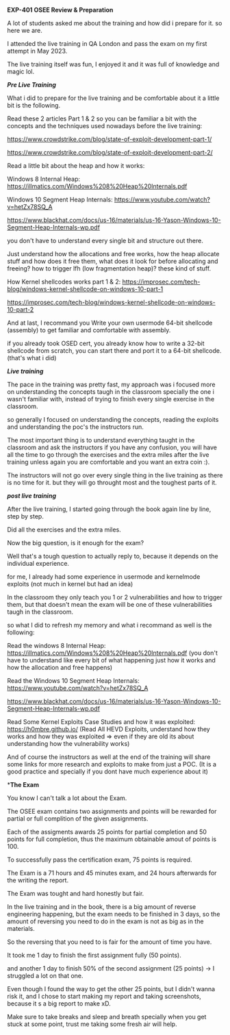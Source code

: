 **EXP-401 OSEE Review & Preparation**

A lot of students asked me about the training and how did i prepare for it. so here we are.

I attended the live training in QA London and pass the exam on my first attempt in May 2023.

The live training itself was fun, I enjoyed it and it was full of knowledge and magic lol.

***Pre Live Training***

What i did to prepare for the live training and be comfortable about it a little bit is the following.

Read these 2 articles Part 1 & 2 so you can be familiar a bit with the concepts and the techniques used nowadays before the live training:

https://www.crowdstrike.com/blog/state-of-exploit-development-part-1/

https://www.crowdstrike.com/blog/state-of-exploit-development-part-2/

Read a little bit about the heap and how it works:

Windows 8 Internal Heap: https://illmatics.com/Windows%208%20Heap%20Internals.pdf

Windows 10 Segment Heap Internals: https://www.youtube.com/watch?v=hetZx78SQ_A

https://www.blackhat.com/docs/us-16/materials/us-16-Yason-Windows-10-Segment-Heap-Internals-wp.pdf

you don't have to understand every single bit and structure out there.

Just understand how the allocations and free works, how the heap allocate stuff and how does it free them, what does it look for before allocating and freeing? how to trigger lfh (low fragmentation heap)? these kind of stuff.

How Kernel shellcodes works part 1 & 2: 
https://improsec.com/tech-blog/windows-kernel-shellcode-on-windows-10-part-1

https://improsec.com/tech-blog/windows-kernel-shellcode-on-windows-10-part-2

And at last, I recommand you Write your own usermode 64-bit shellcode (assembly) to get familiar and comfortable with assembly.

if you already took OSED cert, you already know how to write a 32-bit shellcode from scratch, you can start there and port it to a 64-bit shellcode. (that's what i did)

***Live training***

The pace in the training was pretty fast, my approach was i focused more on understanding the concepts taugh in the classroom specially the one i wasn't familiar with, instead of trying to finish every single exercise in the classroom.

so generally I focused on understanding the concepts, reading the exploits and understanding the poc's the instructors run.

The most important thing is to understand everything taught in the classroom and ask the instructors if you have any confusion, you will have all the time to go through the exercises and the extra miles after the live training unless again you are comfortable and you want an extra coin :).

The instructors will not go over every single thing in the live training as there is no time for it. but they will go throught most and the toughest parts of it.

***post live training***

After the live training, I started going through the book again line by line, step by step.

Did all the exercises and the extra miles.

Now the big question, is it enough for the exam?

Well that's a tough question to actually reply to, because it depends on the individual experience.

for me, I already had some experience in usermode and kernelmode exploits (not much in kernel but had an idea)

In the classroom they only teach you 1 or 2 vulnerabilities and how to trigger them, but that doesn't mean the exam will be one of these vulnerabilities taugh in the classroom.

so what I did to refresh my memory and what i recommand as well is the following:

Read the windows 8 Internal Heap: https://illmatics.com/Windows%208%20Heap%20Internals.pdf (you don't have to understand like every bit of what happening just how it works and how the allocation and free happens)

Read the Windows 10 Segment Heap Internals: https://www.youtube.com/watch?v=hetZx78SQ_A

https://www.blackhat.com/docs/us-16/materials/us-16-Yason-Windows-10-Segment-Heap-Internals-wp.pdf

Read Some Kernel Exploits Case Studies and how it was exploited: https://h0mbre.github.io/ (Read All HEVD Exploits, understand how they works and how they was exploited => even if they are old its about understanding how the vulnerability works)

And of course the instructors as well at the end of the training will share some links for more research and exploits to make from just a POC. (It is a good practice and specially if you dont have much experience about it)

***The Exam**

You know I can't talk a lot about the Exam.

The OSEE exam contains two assignments and points will be rewarded for partial or full complition of the given assignments.

Each of the assigments awards 25 points for partial completion and 50 points for full completion, thus the maximum obtainable amout of points is 100.

To successfully pass the certification exam, 75 points is required.

The Exam is a 71 hours and 45 minutes exam, and 24 hours afterwards for the writing the report.

The Exam was tought and hard honestly but fair.

In the live training and in the book, there is a big amount of reverse engineering happening, but the exam needs to be finished in 3 days, so the amount of reversing you need to do in the exam is not as big as in the materials.

So the reversing that you need to is fair for the amount of time you have.

It took me 1 day to finish the first assignment fully (50 points).

and another 1 day to finish 50% of the second assignment (25 points) -> I struggled a lot on that one.

Even though I found the way to get the other 25 points, but I didn't wanna risk it, and I chose to start making my report and taking screenshots, because it s a big report to make xD.

Make sure to take breaks and sleep and breath specially when you get stuck at some point, trust me taking some fresh air will help.
